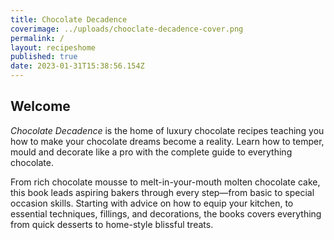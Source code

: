 ```yaml
---
title: Chocolate Decadence
coverimage: ../uploads/chooclate-decadence-cover.png
permalink: /
layout: recipeshome
published: true
date: 2023-01-31T15:38:56.154Z
---
```

## Welcome

*Chocolate Decadence* is t﻿he home of luxury chocolate recipes teaching you how to make your chocolate dreams become a reality. Learn how to temper, mould and decorate like a pro with the complete guide to everything chocolate.

From rich chocolate mousse to melt-in-your-mouth molten chocolate cake, this book leads aspiring bakers through every step―from basic to special occasion skills. Starting with advice on how to equip your kitchen, to essential techniques, fillings, and decorations, the books covers everything from quick desserts to home-style blissful treats.